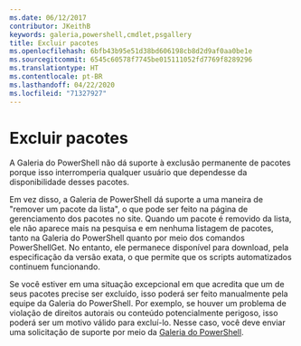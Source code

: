 ```yaml
---
ms.date: 06/12/2017
contributor: JKeithB
keywords: galeria,powershell,cmdlet,psgallery
title: Excluir pacotes
ms.openlocfilehash: 6bfb43b95e51d38bd606198cb8d2d9af0aa0be1e
ms.sourcegitcommit: 6545c60578f7745be015111052fd7769f8289296
ms.translationtype: HT
ms.contentlocale: pt-BR
ms.lasthandoff: 04/22/2020
ms.locfileid: "71327927"
---
```

# <a name="deleting-packages"></a>Excluir pacotes

A Galeria do PowerShell não dá suporte à exclusão permanente de pacotes porque isso interromperia qualquer usuário que dependesse da disponibilidade desses pacotes.

Em vez disso, a Galeria de PowerShell dá suporte a uma maneira de "remover um pacote da lista", o que pode ser feito na página de gerenciamento dos pacotes no site.
Quando um pacote é removido da lista, ele não aparece mais na pesquisa e em nenhuma listagem de pacotes, tanto na Galeria do PowerShell quanto por meio dos comandos PowerShellGet.
No entanto, ele permanece disponível para download, pela especificação da versão exata, o que permite que os scripts automatizados continuem funcionando.

Se você estiver em uma situação excepcional em que acredita que um de seus pacotes precise ser excluído, isso poderá ser feito manualmente pela equipe da Galeria do PowerShell.
Por exemplo, se houver um problema de violação de direitos autorais ou conteúdo potencialmente perigoso, isso poderá ser um motivo válido para excluí-lo.
Nesse caso, você deve enviar uma solicitação de suporte por meio da [Galeria do PowerShell](https://www.PowerShellGallery.com).
